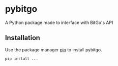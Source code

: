 # pybitgo

A Python package made to interface with BitGo's API

## Installation

Use the package manager [pip](https://pip.pypa.io/en/stable/) to install pybitgo.

```bash
pip install ...
```
